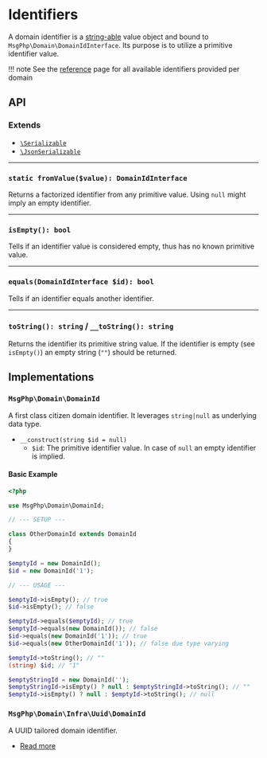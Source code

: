 # Identifiers

A domain identifier is a [string-able] value object and bound to `MsgPhp\Domain\DomainIdInterface`. Its purpose is to
utilize a primitive identifier value.

!!! note
    See the [reference](../reference/identifiers.md) page for all available identifiers provided per domain

## API

### Extends

- [`\Serializable`][serializable]
- [`\JsonSerializable`][json-serializable]

---

### `static fromValue($value): DomainIdInterface`

Returns a factorized identifier from any primitive value. Using `null` might imply an empty identifier.

---

### `isEmpty(): bool`

Tells if an identifier value is considered empty, thus has no known primitive value.

---

### `equals(DomainIdInterface $id): bool`

Tells if an identifier equals another identifier.

---

### `toString(): string` / `__toString(): string`

Returns the identifier its primitive string value. If the identifier is empty (see `isEmpty()`) an empty string (`""`) 
should be returned.

## Implementations

### `MsgPhp\Domain\DomainId`

A first class citizen domain identifier. It leverages `string|null` as underlying data type.

- `__construct(string $id = null)`
    - `$id`: The primitive identifier value. In case of `null` an empty identifier is implied.

#### Basic Example

```php
<?php

use MsgPhp\Domain\DomainId;

// --- SETUP ---

class OtherDomainId extends DomainId
{
}

$emptyId = new DomainId();
$id = new DomainId('1');

// --- USAGE ---

$emptyId->isEmpty(); // true
$id->isEmpty(); // false

$emptyId->equals($emptyId); // true
$emptyId->equals(new DomainId()); // false
$id->equals(new DomainId('1')); // true
$id->equals(new OtherDomainId('1')); // false due type varying

$emptyId->toString(); // ""
(string) $id; // "1"

$emptyStringId = new DomainId('');
$emptyStringId->isEmpty() ? null : $emptyStringId->toString(); // ""
$emptyId->isEmpty() ? null : $emptyId->toString(); // null
```

### `MsgPhp\Domain\Infra\Uuid\DomainId`

A UUID tailored domain identifier.

- [Read more](../infrastructure/uuid.md#domain-identifier)

[string-able]: https://secure.php.net/manual/en/language.oop5.magic.php#object.tostring
[serializable]: https://secure.php.net/serializable
[json-serializable]: https://secure.php.net/jsonserializable
